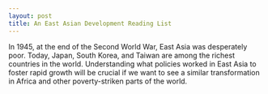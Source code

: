 ```yaml
---
layout: post
title: An East Asian Development Reading List
---
```


In 1945, at the end of the Second World War, East Asia was desperately poor. Today, Japan, South Korea, and Taiwan are among the richest countries in the world. Understanding what policies worked in East Asia to foster rapid growth will be crucial if we want to see a similar transformation in Africa and other poverty-striken parts of the world.